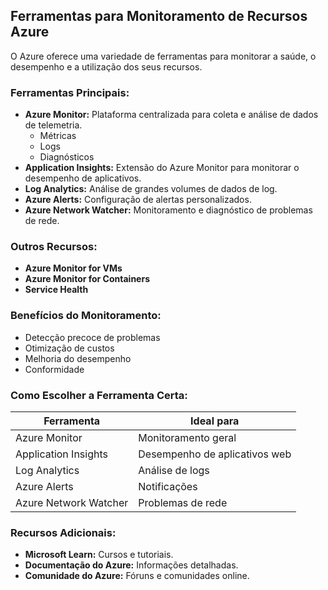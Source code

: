 ## Ferramentas para Monitoramento de Recursos Azure

O Azure oferece uma variedade de ferramentas para monitorar a saúde, o desempenho e a utilização dos seus recursos.

### Ferramentas Principais:

* **Azure Monitor:** Plataforma centralizada para coleta e análise de dados de telemetria.
    * Métricas
    * Logs
    * Diagnósticos
* **Application Insights:** Extensão do Azure Monitor para monitorar o desempenho de aplicativos.
* **Log Analytics:** Análise de grandes volumes de dados de log.
* **Azure Alerts:** Configuração de alertas personalizados.
* **Azure Network Watcher:** Monitoramento e diagnóstico de problemas de rede.

### Outros Recursos:

* **Azure Monitor for VMs**
* **Azure Monitor for Containers**
* **Service Health**

### Benefícios do Monitoramento:

* Detecção precoce de problemas
* Otimização de custos
* Melhoria do desempenho
* Conformidade

### Como Escolher a Ferramenta Certa:

| Ferramenta | Ideal para |
|---|---|
| Azure Monitor | Monitoramento geral |
| Application Insights | Desempenho de aplicativos web |
| Log Analytics | Análise de logs |
| Azure Alerts | Notificações |
| Azure Network Watcher | Problemas de rede |

### Recursos Adicionais:

* **Microsoft Learn:** Cursos e tutoriais.
* **Documentação do Azure:** Informações detalhadas.
* **Comunidade do Azure:** Fóruns e comunidades online.
